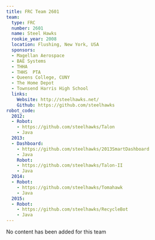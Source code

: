 ```yaml
---
title: FRC Team 2601
team:
  type: FRC
  number: 2601
  name: Steel Hawks
  rookie_year: 2008
  location: Flushing, New York, USA
  sponsors:
  - Magellan Aerospace
  - BAE Systems
  - THHA
  - THHS  PTA
  - Queens College, CUNY
  - The Home Depot
  - Townsend Harris High School
  links:
    Website: http://steelhawks.net/
    Github: https://github.com/steelhawks
robot_code:
  2012:
  - Robot:
    - https://github.com/steelhawks/Talon
    - Java
  2013:
  - Dashboard:
    - https://github.com/steelhawks/2013SmartDashboard
    - Java
    Robot:
    - https://github.com/steelhawks/Talon-II
    - Java
  2014:
  - Robot:
    - https://github.com/steelhawks/Tomahawk
    - Java
  2015:
  - Robot:
    - https://github.com/steelhawks/RecycleBot
    - Java
---
```


No content has been added for this team